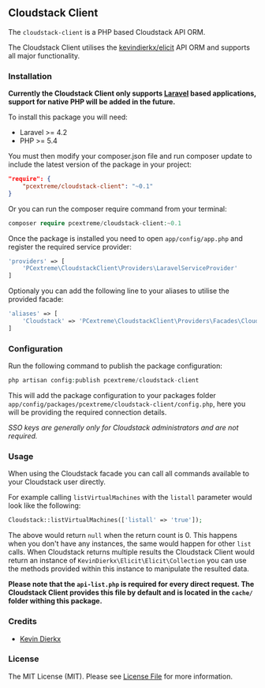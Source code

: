 ## Cloudstack Client

The ```cloudstack-client``` is a PHP based Cloudstack API ORM.

The Cloudstack Client utilises the [kevindierkx/elicit](https://github.com/kevindierkx/elicit) API ORM and supports all major functionality.

### Installation

**Currently the Cloudstack Client only supports [Laravel](http://laravel.com) based applications, support for native PHP will be added in the future.**

To install this package you will need:

- Laravel >= 4.2
- PHP >= 5.4

You must then modify your composer.json file and run composer update to include the latest version of the package in your project:

```JSON
"require": {
	"pcextreme/cloudstack-client": "~0.1"
}
```

Or you can run the composer require command from your terminal:

```PHP
composer require pcextreme/cloudstack-client:~0.1
```

Once the package is installed you need to open ```app/config/app.php``` and register the required service provider:

```PHP
'providers' => [
    'PCextreme\CloudstackClient\Providers\LaravelServiceProvider'
]
```

Optionaly you can add the following line to your aliases to utilise the provided facade:

```PHP
'aliases' => [
    'Cloudstack' => 'PCextreme\CloudstackClient\Providers\Facades\Cloudstack',
]
```

### Configuration

Run the following command to publish the package configuration:

```PHP
php artisan config:publish pcextreme/cloudstack-client
```

This will add the package configuration to your packages folder ```app/config/packages/pcextreme/cloudstack-client/config.php```, here you will be providing the required connection details.

*SSO keys are generally only for Cloudstack administrators and are not required.*

### Usage

When using the Cloudstack facade you can call all commands available to your Cloudstack user directly.

For example calling ```listVirtualMachines``` with the ```listall``` parameter would look like the following:

```PHP
Cloudstack::listVirtualMachines(['listall' => 'true']);
```

The above would return ```null``` when the return count is 0. This happens when you don't have any instances, the same would happen for other ```list``` calls.
When Cloudstack returns multiple results the Cloudstack Client would return an instance of ```KevinDierkx\Elicit\Elicit\Collection``` you can use the methods provided within this instance to manipulate the resulted data.

**Please note that the ```api-list.php``` is required for every direct request. The Cloudstack Client provides this file by default and is located in the ```cache/``` folder withing this package.**

### Credits

- [Kevin Dierkx](https://github.com/kevindierkx)

### License

The MIT License (MIT). Please see [License File](https://github.com/PCextreme/cloudstack-client/blob/master/LICENSE) for more information.
